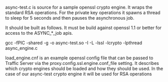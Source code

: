 async-test.c is source for a sample openssl crypto engine.  It wraps the standard RSA operations.
For the private key operations it spawns a thread to sleep for 5 seconds and then pauses the asynchronous job.

It should be built as follows.  It must be build against openssl 1.1 or better for access to the ASYNC_*_job apis.

gcc -fPIC -shared -g -o async-test.so -I<path to openssl headers> -L<path to openssl library> -lssl -lcrypto -lpthread async_engine.c

load_engine.cnf is an example openssl config file that can be passed to Traffic Server via the proxy.config.ssl.engine.conf_file setting.
It describes which crypto engines should be loaded and how they should be used.  In the case of our async-test crypto engine it will be used for
RSA operations
